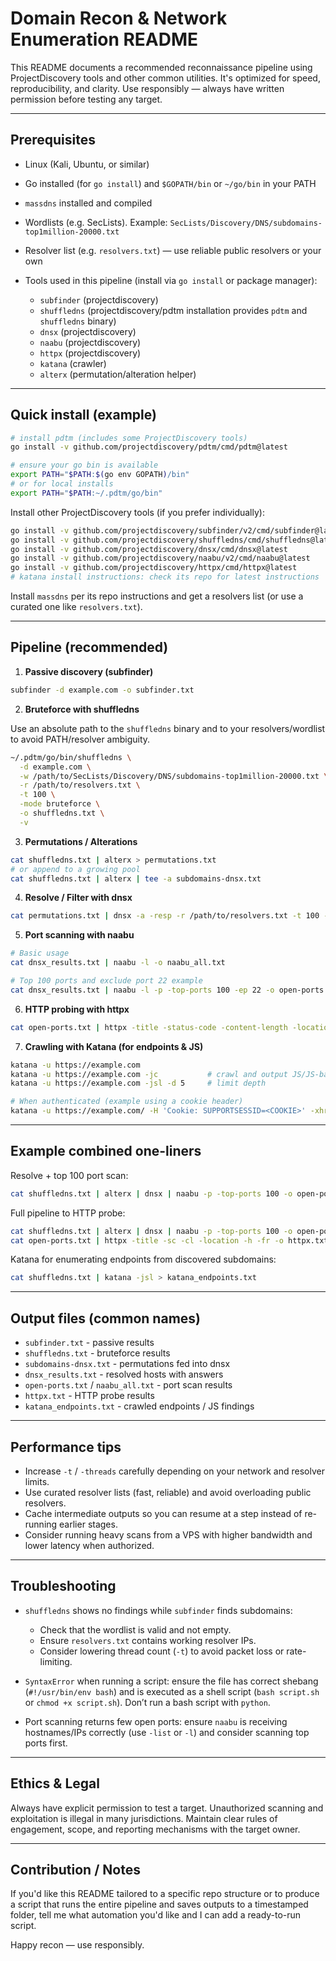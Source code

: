 # Domain Recon & Network Enumeration README

This README documents a recommended reconnaissance pipeline using ProjectDiscovery tools and other common utilities. It's optimized for speed, reproducibility, and clarity. Use responsibly — always have written permission before testing any target.

---

## Prerequisites

* Linux (Kali, Ubuntu, or similar)
* Go installed (for `go install`) and `$GOPATH/bin` or `~/go/bin` in your PATH
* `massdns` installed and compiled
* Wordlists (e.g. SecLists). Example: `SecLists/Discovery/DNS/subdomains-top1million-20000.txt`
* Resolver list (e.g. `resolvers.txt`) — use reliable public resolvers or your own
* Tools used in this pipeline (install via `go install` or package manager):

  * `subfinder` (projectdiscovery)
  * `shuffledns` (projectdiscovery/pdtm installation provides `pdtm` and `shuffledns` binary)
  * `dnsx` (projectdiscovery)
  * `naabu` (projectdiscovery)
  * `httpx` (projectdiscovery)
  * `katana` (crawler)
  * `alterx` (permutation/alteration helper)

---

## Quick install (example)

```bash
# install pdtm (includes some ProjectDiscovery tools)
go install -v github.com/projectdiscovery/pdtm/cmd/pdtm@latest

# ensure your go bin is available
export PATH="$PATH:$(go env GOPATH)/bin"
# or for local installs
export PATH="$PATH:~/.pdtm/go/bin"
```

Install other ProjectDiscovery tools (if you prefer individually):

```bash
go install -v github.com/projectdiscovery/subfinder/v2/cmd/subfinder@latest
go install -v github.com/projectdiscovery/shuffledns/cmd/shuffledns@latest
go install -v github.com/projectdiscovery/dnsx/cmd/dnsx@latest
go install -v github.com/projectdiscovery/naabu/v2/cmd/naabu@latest
go install -v github.com/projectdiscovery/httpx/cmd/httpx@latest
# katana install instructions: check its repo for latest instructions
```

Install `massdns` per its repo instructions and get a resolvers list (or use a curated one like `resolvers.txt`).

---

## Pipeline (recommended)

1. **Passive discovery (subfinder)**

```bash
subfinder -d example.com -o subfinder.txt
```

2. **Bruteforce with shuffledns**

Use an absolute path to the `shuffledns` binary and to your resolvers/wordlist to avoid PATH/resolver ambiguity.

```bash
~/.pdtm/go/bin/shuffledns \
  -d example.com \
  -w /path/to/SecLists/Discovery/DNS/subdomains-top1million-20000.txt \
  -r /path/to/resolvers.txt \
  -t 100 \
  -mode bruteforce \
  -o shuffledns.txt \
  -v
```

3. **Permutations / Alterations**

```bash
cat shuffledns.txt | alterx > permutations.txt
# or append to a growing pool
cat shuffledns.txt | alterx | tee -a subdomains-dnsx.txt
```

4. **Resolve / Filter with dnsx**

```bash
cat permutations.txt | dnsx -a -resp -r /path/to/resolvers.txt -t 100 -o dnsx_results.txt
```

5. **Port scanning with naabu**

```bash
# Basic usage
cat dnsx_results.txt | naabu -l -o naabu_all.txt

# Top 100 ports and exclude port 22 example
cat dnsx_results.txt | naabu -l -p -top-ports 100 -ep 22 -o open-ports.txt
```

6. **HTTP probing with httpx**

```bash
cat open-ports.txt | httpx -title -status-code -content-length -location -h -fr -o httpx.txt
```

7. **Crawling with Katana (for endpoints & JS)**

```bash
katana -u https://example.com
katana -u https://example.com -jc           # crawl and output JS/JS-based endpoints
katana -u https://example.com -jsl -d 5     # limit depth

# When authenticated (example using a cookie header)
katana -u https://example.com/ -H 'Cookie: SUPPORTSESSID=<COOKIE>' -xhr -jsl -aff | httpx -ct -cl -sc
```

---

## Example combined one-liners

Resolve + top 100 port scan:

```bash
cat shuffledns.txt | alterx | dnsx | naabu -p -top-ports 100 -o open-ports.txt
```

Full pipeline to HTTP probe:

```bash
cat shuffledns.txt | alterx | dnsx | naabu -p -top-ports 100 -o open-ports.txt && \
cat open-ports.txt | httpx -title -sc -cl -location -h -fr -o httpx.txt
```

Katana for enumerating endpoints from discovered subdomains:

```bash
cat shuffledns.txt | katana -jsl > katana_endpoints.txt
```

---

## Output files (common names)

* `subfinder.txt` - passive results
* `shuffledns.txt` - bruteforce results
* `subdomains-dnsx.txt` - permutations fed into dnsx
* `dnsx_results.txt` - resolved hosts with answers
* `open-ports.txt` / `naabu_all.txt` - port scan results
* `httpx.txt` - HTTP probe results
* `katana_endpoints.txt` - crawled endpoints / JS findings

---

## Performance tips

* Increase `-t` / `-threads` carefully depending on your network and resolver limits.
* Use curated resolver lists (fast, reliable) and avoid overloading public resolvers.
* Cache intermediate outputs so you can resume at a step instead of re-running earlier stages.
* Consider running heavy scans from a VPS with higher bandwidth and lower latency when authorized.

---

## Troubleshooting

* `shuffledns` shows no findings while `subfinder` finds subdomains:

  * Check that the wordlist is valid and not empty.
  * Ensure `resolvers.txt` contains working resolver IPs.
  * Consider lowering thread count (`-t`) to avoid packet loss or rate-limiting.

* `SyntaxError` when running a script: ensure the file has correct shebang (`#!/usr/bin/env bash`) and is executed as a shell script (`bash script.sh` or `chmod +x script.sh`). Don’t run a bash script with `python`.

* Port scanning returns few open ports: ensure `naabu` is receiving hostnames/IPs correctly (use `-list` or `-l`) and consider scanning top ports first.

---

## Ethics & Legal

Always have explicit permission to test a target. Unauthorized scanning and exploitation is illegal in many jurisdictions. Maintain clear rules of engagement, scope, and reporting mechanisms with the target owner.

---

## Contribution / Notes

If you'd like this README tailored to a specific repo structure or to produce a script that runs the entire pipeline and saves outputs to a timestamped folder, tell me what automation you'd like and I can add a ready-to-run script.

Happy recon — use responsibly.
